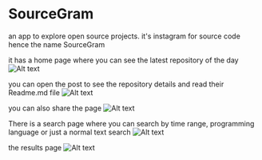 # SourceGram

an app to explore open source projects. it's instagram for source code hence the name SourceGram

it has a home page where you can see the latest repository of the day
![Alt text](Screenshot_1705411637.png)

you can open the post to see the repository details and read their Readme.md file
![Alt text](Screenshot_1705411650.png)

you can also share the page
![Alt text](Screenshot_1705411677.png)

There is a search page where you can search by time range, programming language or just a normal text search
![Alt text](Screenshot_1705411623.png)

the results page
![Alt text](Screenshot_1705411620.png)